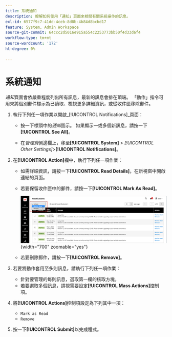 ```yaml
---
title: 系統通知
description: 瞭解如何使用「通知」頁面來檢閱有關系統操作的訊息。
exl-id: 6577f9c7-41dd-4ceb-8d8b-4b84d8bcbd17
feature: System, Admin Workspace
source-git-commit: 64ccc2d5016e915a554c2253773bb50f4d33d6f4
workflow-type: tm+mt
source-wordcount: '172'
ht-degree: 0%

---
```


# 系統通知

_通知_&#x200B;頁面會依嚴重程度列出所有訊息，最新的訊息會排在頂端。 「動作」指令可用來將個別郵件標示為已讀取、檢視更多詳細資訊，或從收件匣移除郵件。

1. 執行下列任一項作業以開啟&#x200B;_[!UICONTROL Notifications]_頁面：

   - 按一下標頭中的&#x200B;_通知_&#x200B;圖示。 如果顯示一或多個新訊息，請按一下&#x200B;**[!UICONTROL See All]**。

   - 在&#x200B;_管理員_&#x200B;側邊欄上，移至&#x200B;**[!UICONTROL System]** > _[!UICONTROL Other Settings]_>**[!UICONTROL Notifications]**。

1. 在&#x200B;**[!UICONTROL Action]**&#x200B;欄中，執行下列任一項作業：

   - 如需詳細資訊，請按一下&#x200B;**[!UICONTROL Read Details]**，在新視窗中開啟連結的頁面。

   - 若要保留收件匣中的郵件，請按一下&#x200B;**[!UICONTROL Mark As Read]**。

     ![管理員 — 通知](./assets/admin-notifications-mark-as-read.png){width="700" zoomable="yes"}

   - 若要刪除郵件，請按一下&#x200B;**[!UICONTROL Remove]**。

1. 若要將動作套用至多則訊息，請執行下列任一項作業：

   - 針對要管理的每則訊息，選取第一欄的核取方塊。
   - 若要選取多個訊息，請視需要設定&#x200B;**[!UICONTROL Mass Actions]**&#x200B;控制項。

1. 將&#x200B;**[!UICONTROL Actions]**&#x200B;控制項設定為下列其中一項：

   - `Mark as Read`
   - `Remove`

1. 按一下&#x200B;**[!UICONTROL Submit]**&#x200B;以完成程式。

